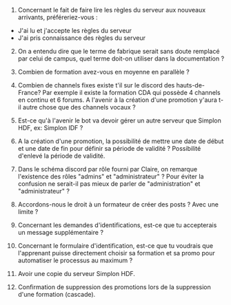 1. Concernant le fait de faire lire les règles du serveur aux nouveaux arrivants, préféreriez-vous :

- J'ai lu et j'accepte les règles du serveur
- J'ai pris connaissance des règles du serveur

2. On a entendu dire que le terme de fabrique serait sans doute remplacé par celui de campus, quel terme doit-on utiliser dans la documentation ?

3. Combien de formation avez-vous en moyenne en parallèle ?

4. Combien de channels fixes existe t'il sur le discord des hauts-de-France? Par exemple il existe la formation CDA qui possède 4 channels en continu et 6 forums. A l'avenir à la création d'une promotion y'aura t-il autre chose que des channels vocaux ?

5. Est-ce qu'à l'avenir le bot va devoir gérer un autre serveur que Simplon HDF, ex: Simplon IDF ?

6. A la création d'une promotion, la possibilité de mettre une date de début et une date de fin pour définir sa période de validité ? Possibilité d'enlevé la période de validité.

7. Dans le schéma discord par rôle fourni par Claire, on remarque l'existence des rôles "admins" et "administrateur" ? Pour éviter la confusion ne serait-il pas mieux de parler de "administration" et "administrateur" ?

8. Accordons-nous le droit à un formateur de créer des posts ? Avec une limite ?

9. Concernant les demandes d'identifications, est-ce que tu accepterais un message supplémentaire ?

10. Concernant le formulaire d'identification, est-ce que tu voudrais que l'apprenant puisse directement choisir sa formation et sa promo pour automatiser le processus au maximum ?

11. Avoir une copie du serveur Simplon HDF. 

12. Confirmation de suppression des promotions lors de la suppression d'une formation (cascade).